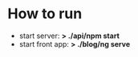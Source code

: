 <h1>How to run</h1>
<ul>
  <li>start server: <b>> ./api/npm start</b></li>
  <li>start front app: <b>> ./blog/ng serve</b></li>
</ul>
